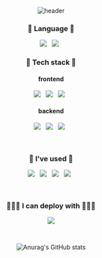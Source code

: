 <div align="center">
  
![header](https://capsule-render.vercel.app/api?color=timeGradient&type=waving&text=Welcome!%20🤗&fontColor=ffffff&fontSize=40&fontAlignY=35&animation=twinkling&height=200&textBg=true)
  
<h3 align="center">🌳 Language 🌳</h3>
  <img src="https://img.shields.io/badge/JavaScript-F7DF1E?style=for-the-badge&logo=JavaScript&logoColor=white"/></a> &nbsp
  <img src="https://img.shields.io/badge/TypeScript-3178C6?style=for-the-badge&logo=TypeScript&logoColor=white"/></a> &nbsp
<h3 align="center">🌳 Tech stack 🌳</h3>
<h4 align="center">frontend</h5>
<p align="center">
  <img src="https://img.shields.io/badge/React.js-61DAFB?style=for-the-badge&logo=React&logoColor=white"/></a> &nbsp
  <img src="https://img.shields.io/badge/vuejs-%2335495e.svg?style=for-the-badge&logo=vuedotjs&logoColor=%234FC08D"/></a> &nbsp
  <img src="https://img.shields.io/badge/Next-black?style=for-the-badge&logo=next.js&logoColor=white"/></a> &nbsp
</p>

<h4 align="center">backend</h5>
<p align="center">
  <img src="https://img.shields.io/badge/SpringBoot-6DB33F?style=for-the-badge&logo=Spring Boot&logoColor=white"/></a> &nbsp
  <img src="https://img.shields.io/badge/Express.js-000000?style=for-the-badge&logo=Express&logoColor=white"/></a> &nbsp
  <img src="https://img.shields.io/badge/node.js-6DA55F?style=for-the-badge&logo=node.js&logoColor=white"/></a> &nbsp
</p>
<br />
<h3 align="center">📖 I've used 📖</h3>
<p align="center">
  <img src="https://img.shields.io/badge/Sass-CC6699?style=for-the-badge&logo=Sass&logoColor=white"/></a> &nbsp
  <img src="https://img.shields.io/badge/styledComponents-DB7093?style=for-the-badge&logo=styled-components&logoColor=white"/></a> &nbsp
  <img src="https://img.shields.io/badge/Redux-764ABC?style=for-the-badge&logo=Redux&logoColor=white"/></a> &nbsp
  <img src="https://img.shields.io/badge/ghost-000?style=for-the-badge&logo=ghost&logoColor=%23F7DF1E"/></a> &nbsp
</p>
<br />
<h3 align="center">👨🏻‍💻 I can deploy with 👨🏻‍💻</h3>
<p align="center">
  <img src="https://img.shields.io/badge/AWS-%23FF9900.svg?style=for-the-badge&logo=amazon-aws&logoColor=white"/>
</p>
<br />

![Anurag's GitHub stats](https://github-readme-stats.vercel.app/api?username=sjh50200&show_icons=true&theme=radical)

</div>
<!--
**sjh50200/sjh50200** is a ✨ _special_ ✨ repository because its `README.md` (this file) appears on your GitHub profile.
Skills
<img src="https://img.shields.io/badge/JavaScript-F7DF1E?style=flat-square&logo=JavaScript&logoColor=white"/></a> &nbsp

Here are some ideas to get you started:

- 🔭 I’m currently working on ...
- 🌱 I’m currently learning ...
- 👯 I’m looking to collaborate on ...
- 🤔 I’m looking for help with ...
- 💬 Ask me about ...
- 📫 How to reach me: ...
- 😄 Pronouns: ...
- ⚡ Fun fact: ...
-->
